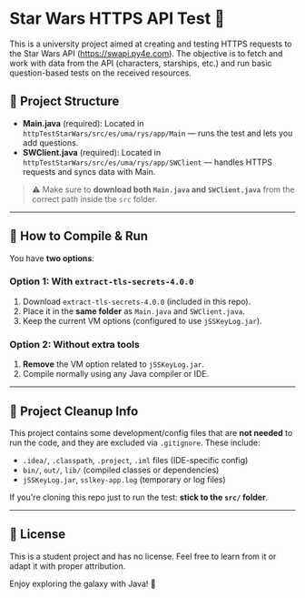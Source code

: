 # Star Wars HTTPS API Test 🚀

This is a university project aimed at creating and testing HTTPS requests to the Star Wars API (https://swapi.py4e.com). The objective is to fetch and work with data from the API (characters, starships, etc.) and run basic question-based tests on the received resources.

## 🧠 Project Structure

- **Main.java** (required): Located in `httpTestStarWars/src/es/uma/rys/app/Main` — runs the test and lets you add questions.
- **SWClient.java** (required): Located in `httpTestStarWars/src/es/uma/rys/app/SWClient` — handles HTTPS requests and syncs data with Main.

> ⚠️ Make sure to **download both `Main.java` and `SWClient.java`** from the correct path inside the `src` folder.

---

## 🔧 How to Compile & Run

You have **two options**:

### Option 1: With `extract-tls-secrets-4.0.0`
1. Download `extract-tls-secrets-4.0.0` (included in this repo).
2. Place it in the **same folder** as `Main.java` and `SWClient.java`.
3. Keep the current VM options (configured to use `jSSKeyLog.jar`).

### Option 2: Without extra tools
1. **Remove** the VM option related to `jSSKeyLog.jar`.
2. Compile normally using any Java compiler or IDE.

---

## 🧹 Project Cleanup Info
This project contains some development/config files that are **not needed** to run the code, and they are excluded via `.gitignore`. These include:

- `.idea/`, `.classpath`, `.project`, `.iml` files (IDE-specific config)
- `bin/`, `out/`, `lib/` (compiled classes or dependencies)
- `jSSKeyLog.jar`, `sslkey-app.log` (temporary or log files)

If you're cloning this repo just to run the test: **stick to the `src/` folder**.

---

## 📜 License
This is a student project and has no license. Feel free to learn from it or adapt it with proper attribution.

Enjoy exploring the galaxy with Java! 💫

